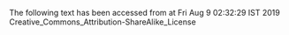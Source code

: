 The following text has been accessed from at Fri Aug 9 02:32:29 IST 2019
Creative_Commons_Attribution-ShareAlike_License
